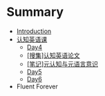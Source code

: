 # Summary

* [Introduction](README.md)
* [认知英语课](cognitive-english/README.md)
   * [Day4](cognitive-english/day4.md)
   * [[搜集]认知英语论文](cognitive-english/thesis.md)
   * [[笔记]元认知与元语言意识](cognitive-english/metacognitive-note.md)
   * [Day5](cognitive-english/day5.md)
   * [Day6](cognitive-english/day6.md)
* Fluent Forever

